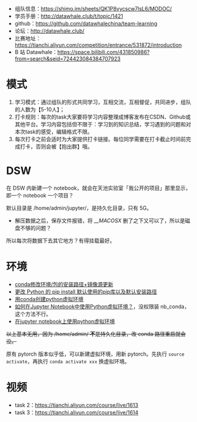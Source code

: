 - 组队信息：https://shimo.im/sheets/QK1P8vycscw7lsL6/MODOC/
- 学员手册：http://datawhale.club/t/topic/1421
- github：https://github.com/datawhalechina/team-learning
- 论坛：http://datawhale.club/
- 比赛地址：https://tianchi.aliyun.com/competition/entrance/531872/introduction
- B 站 Datawhale：https://space.bilibili.com/431850986?from=search&seid=724423084384707923

# 模式

1. 学习模式：通过组队的形式共同学习，互相交流，互相督促，共同进步，组队的人数为【5-10人】；
2. 打卡规则：每次的task大家要将学习内容整理成博客发布在CSDN、Github或其他平台。学习内容包括但不限于：学习到的知识总结，学习遇到的问题和对本次task的感受，编辑格式不限。
3. 每次打卡之前会适时为大家提供打卡链接。每位同学需要在打卡截止时间前完成打卡，否则会被【抱出群】哦。

# DSW

在 DSW 内新建一个 notebook，就会在天池实验室「我公开的项目」那里显示，即一个 notebook 一个项目？

默认目录是 /home/admin/jupyter/，是持久化目录，只有 5G。

- 解压数据之后，保存文件报错，将 *__MACOSX* 删了之下又可以了，所以是磁盘不够的问题？

所以每次将数据下去其它地方？有得挂载最好。

# 环境

- [conda修改环境/包的安装路径+镜像源更新](https://zhuanlan.zhihu.com/p/337080930)
- [更改 Python 的 pip install 默认使用的pip库以及默认安装路径](https://blog.csdn.net/C_chuxin/article/details/82962797)
- [用conda创建python虚拟环境](https://blog.csdn.net/lyy14011305/article/details/59500819)
- [如何在Jupyter Notebook中使用Python虚拟环境？](https://www.jianshu.com/p/afea092dda1d)，没权限装 nb_conda，这个方法不行。
- [在jupyter notebook上使用python虚拟环境](https://www.jianshu.com/p/f70ea020e6f9)

~~以上基本无用，因为 /home/admin/ **不**是持久化目录，改 conda 路径重启就会没。~~

原有 pytorch 版本似乎低，可以新建虚拟环境，用新 pytorch。先执行 `source activate`，再执行 `conda activate xxx` 换虚拟环境。

# 视频

- task 2：https://tianchi.aliyun.com/course/live/1613
- task 3：https://tianchi.aliyun.com/course/live/1614